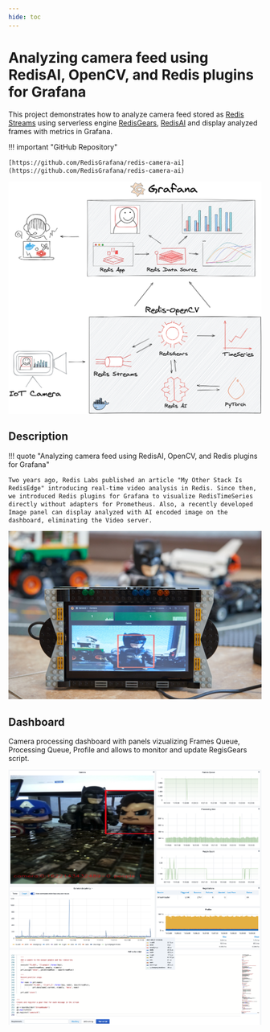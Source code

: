 ```yaml
---
hide: toc
---
```


# Analyzing camera feed using RedisAI, OpenCV, and Redis plugins for Grafana

This project demonstrates how to analyze camera feed stored as [Redis Streams](https://redis.io/topics/streams-intro) using serverless engine [RedisGears](https://oss.redislabs.com/redisgears/), [RedisAI](https://redisai.io/) and display analyzed frames with metrics in Grafana.

!!! important "GitHub Repository"

    [https://github.com/RedisGrafana/redis-camera-ai](https://github.com/RedisGrafana/redis-camera-ai)

![Camera AI](../images/projects/redis-camera-ai.png)

## Description

!!! quote "Analyzing camera feed using RedisAI, OpenCV, and Redis plugins for Grafana"

    Two years ago, Redis Labs published an article "My Other Stack Is RedisEdge" introducing real-time video analysis in Redis. Since then, we introduced Redis plugins for Grafana to visualize RedisTimeSeries directly without adapters for Prometheus. Also, a recently developed Image panel can display analyzed with AI encoded image on the dashboard, eliminating the Video server.

![Camera AI](../images/projects/camera-ai-batman.jpg)

## Dashboard

Camera processing dashboard with panels vizualizing Frames Queue, Processing Queue, Profile and allows to monitor and update RegisGears script.

![Camera AI](../images/projects/camera-ai.png)
